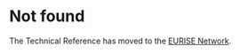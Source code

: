 # Not found

The Technical Reference has moved to the <a href="https://eurise-network.github.io/technical-reference">EURISE Network</a>.


